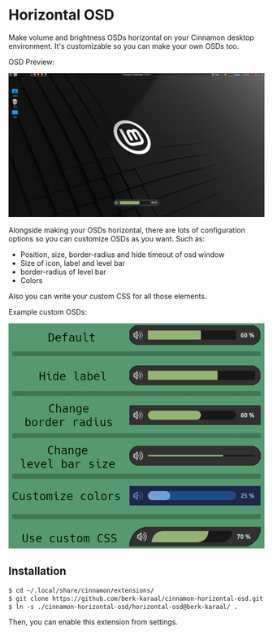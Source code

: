# Horizontal OSD

Make volume and brightness OSDs horizontal on your Cinnamon desktop environment. It's customizable so you can make your own OSDs too.

OSD Preview:

![Preview](./preview.png)

Alongside making your OSDs horizontal, there are lots of configuration options so you can customize OSDs as you want. Such as:
- Position, size, border-radius and hide timeout of osd window
- Size of icon, label and level bar
- border-radius of level bar
- Colors

Also you can write your custom CSS for all those elements.

Example custom OSDs:

![Custom OSDs](./customize-examples.png)

## Installation

```
$ cd ~/.local/share/cinnamon/extensions/
$ git clone https://github.com/berk-karaal/cinnamon-horizontal-osd.git
$ ln -s ./cinnamon-horizontal-osd/horizontal-osd@berk-karaal/ .
```
Then, you can enable this extension from settings.